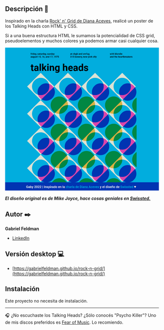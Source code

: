 ## Descripción :art:

Inspirado en la charla [Rock' n' Grid de Diana Aceves](https://www.youtube.com/watch?v=p7oXrr9yjXY), realicé un poster de los Talking Heads con HTML y CSS. 

Si a una buena estructura HTML le sumamos la potencialidad de CSS grid, pseudoelementos y muchos colores ya podemos armar casi cualquier cosa.

![Muestra](/img/muestra.png)

***El diseño original es de Mike Joyce, hace cosas geniales en [Swissted.](https://www.swissted.com/)*** 

## Autor ✒️
**Gabriel Feldman**

* [LinkedIn](https://www.linkedin.com/in/gabrieldfeldman/)

## Versión desktop :computer:
- [https://gabrielfeldman.github.io/rock-n-grid/](https://gabrielfeldman.github.io/rock-n-grid/)

## Instalación 
Este proyecto no necesita de instalación. 
  
***
:headphones: ¿No escuchaste los Talking Heads? ¿Sólo conocés "Psycho Killer"? Uno de mis discos preferidos es [Fear of Music](https://www.youtube.com/watch?v=Ij57gRfcoFI). Lo recomiendo.
